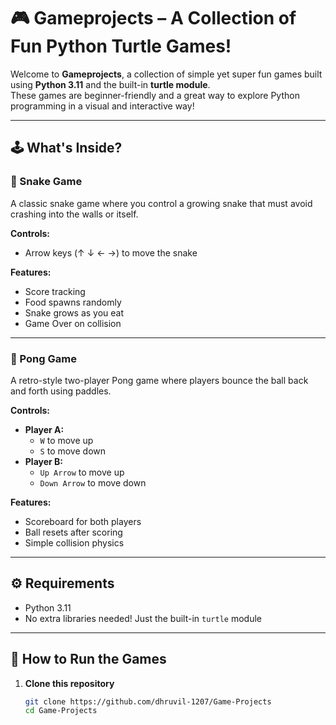 # 🎮 Gameprojects – A Collection of Fun Python Turtle Games!

Welcome to **Gameprojects**, a collection of simple yet super fun games built using **Python 3.11** and the built-in **turtle module**.  
These games are beginner-friendly and a great way to explore Python programming in a visual and interactive way!

---

## 🕹️ What's Inside?

### 🐍 Snake Game  
A classic snake game where you control a growing snake that must avoid crashing into the walls or itself.

**Controls:**
- Arrow keys (↑ ↓ ← →) to move the snake

**Features:**
- Score tracking  
- Food spawns randomly  
- Snake grows as you eat  
- Game Over on collision

---

### 🏓 Pong Game  
A retro-style two-player Pong game where players bounce the ball back and forth using paddles.

**Controls:**
- **Player A:**
  - `W` to move up  
  - `S` to move down  
- **Player B:**
  - `Up Arrow` to move up  
  - `Down Arrow` to move down

**Features:**
- Scoreboard for both players  
- Ball resets after scoring  
- Simple collision physics

---

## ⚙️ Requirements

- Python 3.11  
- No extra libraries needed! Just the built-in `turtle` module

---

## 🚀 How to Run the Games

1. **Clone this repository**
   ```bash
   git clone https://github.com/dhruvil-1207/Game-Projects
   cd Game-Projects
